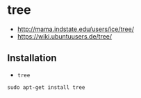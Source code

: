 # tree

+   <http://mama.indstate.edu/users/ice/tree/>
+   <https://wiki.ubuntuusers.de/tree/>



## Installation

+   `tree`

<!---->

    sudo apt-get install tree
